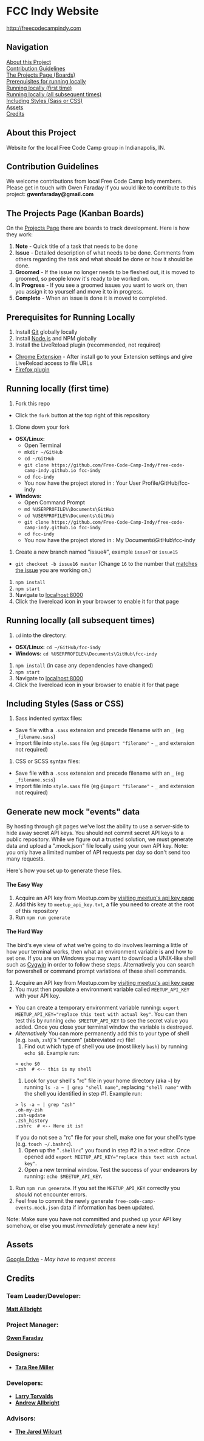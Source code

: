 # FCC Indy Website

http://freecodecampindy.com

## Navigation

[About this Project](#about-this-project)  
[Contribution Guidelines](#contribution-guidelines)  
[The Projects Page (Boards)](#the-projects-page-boards)  
[Prerequisites for running locally](#prerequisites-for-running-locally)  
[Running locally (first time)](#running-locally-first-time)  
[Running locally (all subsequent times)](#running-locally-all-subsequent-times)  
[Including Styles (Sass or CSS)](#including-styles-sass-or-css)  
[Assets](#assets)  
[Credits](#credits)


## About this Project

Website for the local Free Code Camp group in Indianapolis, IN.


## Contribution Guidelines

We welcome contributions from local Free Code Camp Indy members.
Please get in touch with Gwen Faraday if you would like to contribute to this project: __gwenfaraday@gmail.com__


## The Projects Page (Kanban Boards)

On the [Projects Page](https://github.com/Free-Code-Camp-Indy/free-code-camp-indy.github.io/projects) there are boards to track development. Here is how they work:

1. **Note** - Quick title of a task that needs to be done
1. **Issue** - Detailed description of what needs to be done. Comments from others regarding the task and what should be done or how it should be done.
1. **Groomed** - If the issue no longer needs to be fleshed out, it is moved to groomed, so people know it's ready to be worked on.
1. **In Progress** - If you see a groomed issues you want to work on, then you assign it to yourself and move it to in progress.
1. **Complete** - When an issue is done it is moved to completed.


## Prerequisites for Running Locally

1. Install [Git](http://git-scm.com) globally locally
1. Install [Node.js](http://nodejs.org) and NPM globally
1. Install the LiveReload plugin (recommended, not required)
 * [Chrome Extension](https://chrome.google.com/webstore/detail/livereload/jnihajbhpnppcggbcgedagnkighmdlei?hl=en) - After install go to your Extension settings and give LiveReload access to file URLs
 * [Firefox plugin](https://addons.mozilla.org/en-US/firefox/addon/livereload/)


## Running locally (first time)

1. Fork this repo

 * Click the `fork` button at the top right of this repository

1. Clone down your fork

  * **OSX/Linux:**
    * Open Terminal
    * `mkdir ~/GitHub`
    * `cd ~/GitHub`
    * `git clone https://github.com/Free-Code-Camp-Indy/free-code-camp-indy.github.io fcc-indy`
    * `cd fcc-indy`
    * You now have the project stored in : Your User Profile/GitHub/fcc-indy
  * **Windows:**
    * Open Command Prompt
    * `md %USERPROFILE%\Documents\GitHub`
    * `cd %USERPROFILE%\Documents\GitHub`
    * `git clone https://github.com/Free-Code-Camp-Indy/free-code-camp-indy.github.io fcc-indy`
    * `cd fcc-indy`
    * You now have the project stored in : My Documents\GitHub\fcc-indy

1. Create a new branch named "issue#", example `issue7` or `issue15`
  * `git checkout -b issue16 master` (Change `16` to the number that [matches the issue](https://github.com/Free-Code-Camp-Indy/free-code-camp-indy.github.io/issues) you are working on.)
1. `npm install`
1. `npm start`
1. Navigate to [localhost:8000](http://localhost:8000)
1. Click the livereload icon in your browser to enable it for that page


## Running locally (all subsequent times)

1. `cd` into the directory:
  * **OSX/Linux:** `cd ~/GitHub/fcc-indy`
  * **Windows:** `cd %USERPROFILE%\Documents\GitHub\fcc-indy`
1. `npm install` (in case any dependencies have changed)
1. `npm start`
1. Navigate to [localhost:8000](http://localhost:8000)
1. Click the livereload icon in your browser to enable it for that page

## Including Styles (Sass or CSS)

1. Sass indented syntax files:

  * Save file with a `.sass` extension and precede filename with an `_` (eg `_filename.sass`)
  * Import file into `style.sass` file (eg `@import "filename"` - `_` and extension not required)

1. CSS or SCSS syntax files:

  * Save file with a `.scss` extension and precede filename with an `_` (eg `_filename.scss`)
  * Import file into `style.sass` file (eg `@import "filename"` - `_` and extension not required)

## Generate new mock "events" data
By hosting through git pages we've lost the ability to use a server-side to hide away secret API keys.  You should not commit secret API keys to a public repository. While we figure out a trusted solution, we must generate data and upload a ".mock.json" file locally using your own API key.  Note: you only have a limited number of API requests per day so don't send too many requests.

Here's how you set up to generate these files.

#### The Easy Way
1. Acquire an API key from Meetup.com by [visiting meetup's api key page](https://secure.meetup.com/meetup_api/key/)
1. Add this key to `meetup_api_key.txt`, a file you need to create at the root of this repository
1. Run `npm run generate`

#### The Hard Way
The bird's eye view of what we're going to do involves learning a little of how your terminal works, then what an environment variable is and how to set one.  If you are on Windows you may want to download a UNIX-like shell such as [Cygwin](https://www.cygwin.com/) in order to follow these steps.  Alternatively you can search for powershell or command prompt variations of these shell commands.

1. Acquire an API key from Meetup.com by [visiting meetup's api key page](https://secure.meetup.com/meetup_api/key/)
1. You must then populate a environment variable called `MEETUP_API_KEY` with your API key.
  * You can create a temporary environment variable running: `export MEETUP_API_KEY="replace this text with actual key"`.  You can then test this by running `echo $MEETUP_API_KEY` to see the secret value you added.  Once you close your terminal window the variable is destroyed.
  * _Alternatively_ You can more permanently add this to your type of shell (e.g. `bash`, `zsh`)'s "runcom" (abbreviated `rc`) file!
    1. Find out which type of shell you use (most likely `bash`) by running `echo $0`.  Example run:
    ```
    > echo $0
    -zsh  # <-- this is my shell
    ```
    1. Look for your shell's "rc" file in your home directory (aka `~`) by running `ls -a ~ | grep "shell name"`, replacing `"shell name"` with the shell you identified in step #1.  Example run:
    ```
    > ls -a ~ | grep "zsh"
    .oh-my-zsh
    .zsh-update
    .zsh_history
    .zshrc  # <-- Here it is!
    ```
    If you do not see a "rc" file for your shell, make one for your shell's type (e.g. `touch ~/.bashrc`).
    1. Open up the "`.shellrc`" you found in step #2 in a text editor.  Once opened add `export MEETUP_API_KEY="replace this text with actual key"`.
    1. Open a new terminal window.  Test the success of your endeavors by running: `echo $MEETUP_API_KEY`.
1. Run `npm run generate`.  If you set the `MEETUP_API_KEY` correctly you _should_ not encounter errors.
1. Feel free to commit the newly generate `free-code-camp-events.mock.json` data if information has been updated.

Note: Make sure you have not committed and pushed up your API key somehow, or else you must *immediately* generate a new key!

## Assets

[Google Drive](https://drive.google.com/drive/u/2/folders/0Bx3Axcu05dYsQW1raUFCSGM1Vzg) - *May have to request access*


## Credits

### Team Leader/Developer:

**[Matt Allbright](https://github.com/orgs/Free-Code-Camp-Indy/people/mattattaq)**

### Project Manager:

**[Gwen Faraday](https://github.com/gwenf)**

### Designers:

* **[Tara Ree Miller](https://github.com/tararee)**

### Developers:

* **[Larry Torvalds](http://whitehouse.gov)**
* **[Andrew Allbright](https://github.com/aallbrig)**

### Advisors:

* **[The Jared Wilcurt](https://github.com/TheJaredWilcurt)**

